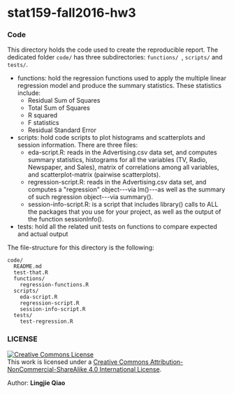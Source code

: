 # stat159-fall2016-hw3


### Code

This directory holds the code used to create the reproducible report. The dedicated folder `code/` has three subdirectories: `functions/ `, `scripts/` and `tests/`.
* functions: hold the regression functions used to apply the multiple linear regression model and produce the summary statistics. These statistics include:
  * Residual Sum of Squares
  * Total Sum of Squares
  * R squared
  * F statistics
  * Residual Standard Error
* scripts: hold code scripts to plot histograms and scatterplots and session information. There are three files:
  * eda-script.R: reads in the Advertising.csv data set, and computes summary statistics, histograms for all the variables (TV, Radio, Newspaper, and Sales), matrix of correlations among all variables, and scatterplot-matrix (pairwise scatterplots). 
  * regression-script.R: reads in the Advertising.csv data set, and computes a "regression" object---via lm()---as well as the summary of such regression object---via summary().
  * session-info-script.R: is a script that includes library() calls to ALL the packages that you use for your project, as well as the output of the function sessionInfo().
* tests: hold all the related unit tests on functions to compare expected and actual output

The file-structure for this directory is the following:

```
code/
  README.md
  test-that.R
  functions/
    regression-functions.R
  scripts/
    eda-script.R
    regression-script.R
    session-info-script.R
  tests/
    test-regression.R
```

### LICENSE

<a rel="license" href="http://creativecommons.org/licenses/by-nc-sa/4.0/"><img alt="Creative Commons License" style="border-width:0" src="https://i.creativecommons.org/l/by-nc-sa/4.0/88x31.png" /></a><br />This work is licensed under a <a rel="license" href="http://creativecommons.org/licenses/by-nc-sa/4.0/">Creative Commons Attribution-NonCommercial-ShareAlike 4.0 International License</a>.

Author: **Lingjie Qiao**